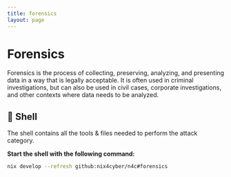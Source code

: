 ```yaml
---
title: forensics
layout: page
---
```


# Forensics

Forensics is the process of collecting, preserving, analyzing, and presenting data in a way that is legally acceptable. It is often used in criminal investigations, but can also be used in civil cases, corporate investigations, and other contexts where data needs to be analyzed.

## 🐚 Shell

The shell contains all the tools & files needed to perform the attack category.

**Start the shell with the following command:**

```bash
nix develop --refresh github:nix4cyber/n4c#forensics
```
